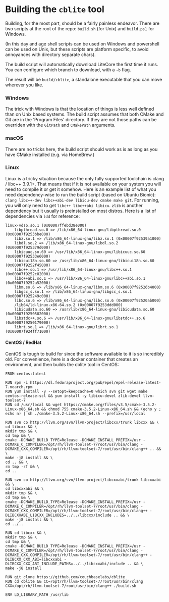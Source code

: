 # Building the `cblite` tool

Building, for the most part, should be a fairly painless endeavor.  There are two scripts at the root of the repo: `build.sh` (for Unix) and `build.ps1` for Windows.  

(In this day and age shell scripts can be used on Windows and powershell can be used on Unix, but these scripts are platform specific, to avoid annoyances with directory separate chars).

The build script will automatically download LiteCore the first time it runs. You can configure which branch to download, with a `-b` flag.

The result will be `build/cblite`, a standalone executable that you can move wherever you like.

### Windows

The trick with Windows is that the location of things is less well defined than on Unix based systems.  The build script assumes that both CMake and Git are in the 'Program Files' directory.  If they are not those paths can be overriden with the `GitPath` and `CMakePath` arguments.

### macOS

There are no tricks here, the build script should work as is as long as you have CMake installed (e.g. via HomeBrew.)

### Linux

Linux is a tricky situation because the only fully supported toolchain is clang / libc++ 3.9.1+.  That means that if it is not available on your system you will need to compile it or get it somehow.  Here is an example list of what you need dependency-wise to run the build script (based on Ubuntu Bionic):  `clang libc++-dev libc++abi-dev libicu-dev cmake make git`.  For running, you will only need to get `libc++ libc++abi libicu`.  `zlib` is another dependency but it usually is preinstalled on most distros.  Here is a list of dependencies via `ldd` for reference:

```
linux-vdso.so.1 (0x00007ffebd38e000)
	libpthread.so.0 => /lib/x86_64-linux-gnu/libpthread.so.0 (0x00007f9253bbe000)
	libz.so.1 => /lib/x86_64-linux-gnu/libz.so.1 (0x00007f92539a1000)
	libdl.so.2 => /lib/x86_64-linux-gnu/libdl.so.2 (0x00007f925379d000)
	libicuuc.so.60 => /usr/lib/x86_64-linux-gnu/libicuuc.so.60 (0x00007f92533e6000)
	libicui18n.so.60 => /usr/lib/x86_64-linux-gnu/libicui18n.so.60 (0x00007f9252f45000)
	libc++.so.1 => /usr/lib/x86_64-linux-gnu/libc++.so.1 (0x00007f9252c82000)
	libc++abi.so.1 => /usr/lib/x86_64-linux-gnu/libc++abi.so.1 (0x00007f9252a52000)
	libm.so.6 => /lib/x86_64-linux-gnu/libm.so.6 (0x00007f92526b4000)
	libgcc_s.so.1 => /lib/x86_64-linux-gnu/libgcc_s.so.1 (0x00007f925249c000)
	libc.so.6 => /lib/x86_64-linux-gnu/libc.so.6 (0x00007f92520ab000)
	/lib64/ld-linux-x86-64.so.2 (0x00007f9253ddd000)
	libicudata.so.60 => /usr/lib/x86_64-linux-gnu/libicudata.so.60 (0x00007f9250502000)
	libstdc++.so.6 => /usr/lib/x86_64-linux-gnu/libstdc++.so.6 (0x00007f9250179000)
	librt.so.1 => /lib/x86_64-linux-gnu/librt.so.1 (0x00007f924ff71000)
  ```

#### CentOS / RedHat

CentOS is tough to build for since the software available to it is so incredibly old.  For convenience, here is a docker container that creates an environment, and then builds the cblite tool in CentOS:

```
FROM centos:latest

RUN rpm -i https://dl.fedoraproject.org/pub/epel/epel-release-latest-7.noarch.rpm
RUN yum install -y --setopt=keepcache=0 which svn git wget make centos-release-scl && yum install -y libicu-devel zlib-devel llvm-toolset-7
RUN cd /usr/local && wget https://cmake.org/files/v3.5/cmake-3.5.2-Linux-x86_64.sh && chmod 755 cmake-3.5.2-Linux-x86_64.sh && (echo y ; echo n) | sh ./cmake-3.5.2-Linux-x86_64.sh --prefix=/usr/local

RUN svn co http://llvm.org/svn/llvm-project/libcxx/trunk libcxx && \
cd libcxx && \
mkdir tmp && \
cd tmp && \
cmake -DCMAKE_BUILD_TYPE=Release -DCMAKE_INSTALL_PREFIX=/usr -DCMAKE_C_COMPILER=/opt/rh/llvm-toolset-7/root/usr/bin/clang -DCMAKE_CXX_COMPILER=/opt/rh/llvm-toolset-7/root/usr/bin/clang++ .. && \
make -j8 install && \
cd .. && \
rm tmp -rf && \
cd ..

RUN svn co http://llvm.org/svn/llvm-project/libcxxabi/trunk libcxxabi && \
cd libcxxabi && \
mkdir tmp && \
cd tmp && \
cmake -DCMAKE_BUILD_TYPE=Release -DCMAKE_INSTALL_PREFIX=/usr -DCMAKE_C_COMPILER=/opt/rh/llvm-toolset-7/root/usr/bin/clang -DCMAKE_CXX_COMPILER=/opt/rh/llvm-toolset-7/root/usr/bin/clang++ -DLIBCXXABI_LIBCXX_INCLUDES=../../libcxx/include .. && \
make -j8 install && \
cd ../..

RUN cd libcxx && \
mkdir tmp && \
cd tmp && \
cmake -DCMAKE_BUILD_TYPE=Release -DCMAKE_INSTALL_PREFIX=/usr -DCMAKE_C_COMPILER=/opt/rh/llvm-toolset-7/root/usr/bin/clang -DCMAKE_CXX_COMPILER=/opt/rh/llvm-toolset-7/root/usr/bin/clang++ -DLIBCXX_CXX_ABI=libcxxabi -DLIBCXX_CXX_ABI_INCLUDE_PATHS=../../libcxxabi/include .. && \
make -j8 install

RUN git clone https://github.com/couchbaselabs/cblite
RUN cd cblite && CC=/opt/rh/llvm-toolset-7/root/usr/bin/clang CXX=/opt/rh/llvm-toolset-7/root/usr/bin/clang++ ./build.sh

ENV LD_LIBRARY_PATH /usr/lib
```
